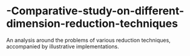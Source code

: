 # -Comparative-study-on-different-dimension-reduction-techniques
An analysis around the problems of various  reduction techniques, accompanied by illustrative implementations.
